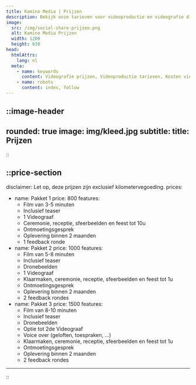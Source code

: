 ```yaml
---
title: Kamino Media | Prijzen
description: Bekijk onze tarieven voor videoproductie en videografie diensten. Betaalbare videograaf pakketten voor bruiloften, evenementen en bedrijfsvideo’s, passend bij elk budget.
image:
  src: /img/social-share-prijzen.png
  alt: Kamino Media Prijzen
  width: 1200
  height: 630
head:
  htmlAttrs:
    lang: nl
  meta:
    - name: keywords
      content: Videografie prijzen, Videoproductie tarieven, Kosten videograaf, Prijslijst videografie, Tarieven videodiensten, Budget videografie, Betaalbare videografie, Videograaf kosten, Videoproductie pakketten, Prijzen video-opnamen
    - name: robots
      content: index, follow
---
```


::image-header
---
rounded: true
image: img/kleed.jpg
subtitle: 
title: Prijzen
---
::

::price-section
---
disclaimer: Let op, deze prijzen zijn exclusief kilometervegoeding.
prices:
  - name: Pakket 1
    price: 800
    features:
      - Film van 3-5 minuten
      - Inclusief teaser
      - 1 Videograaf
      - Ceremonie, receptie, sfeerbeelden en feest tot 10u
      - Ontmoetingsgesprek
      - Oplevering binnen 2 maanden
      - 1 feedback ronde
  - name: Pakket 2
    price: 1000
    features:
      - Film van 5-8 minuten
      - Inclusief teaser
      - Dronebeelden
      - 1 Videograaf
      - Klaarmaken, ceremonie, receptie, sfeerbeelden en feest tot 1u
      - Ontmoetingsgesprek
      - Oplevering binnen 2 maanden
      - 2 feedback rondes
  - name: Pakket 3
    price: 1500
    features:
      - Film van 8-10 minuten
      - Inclusief teaser
      - Dronebeelden
      - Optie tot 2de Videograaf
      - Voice over (geloften, toespraken, ...)
      - Klaarmaken, ceremonie, receptie, sfeerbeelden en feest tot 1u
      - Ontmoetingsgesprek
      - Oplevering binnen 2 maanden
      - 2 feedback rondes
---
::
